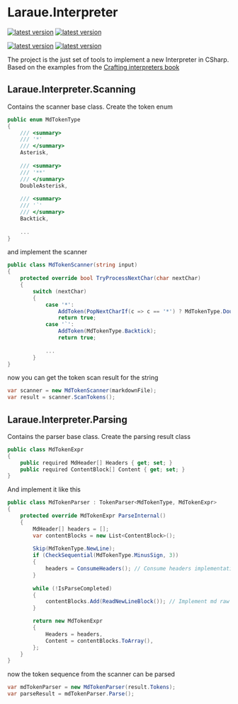 # Laraue.Interpreter  

[![latest version](https://img.shields.io/nuget/v/Laraue.Interpreter.Scanning)](https://www.nuget.org/packages/Laraue.Interpreter.Scanning)
[![latest version](https://img.shields.io/nuget/dt/Laraue.Interpreter.Scanning)](https://www.nuget.org/packages/Laraue.Interpreter.Scanning)  

[![latest version](https://img.shields.io/nuget/v/Laraue.Interpreter.Parsing)](https://www.nuget.org/packages/Laraue.Interpreter.Parsing)
[![latest version](https://img.shields.io/nuget/dt/Laraue.Interpreter.Parsing)](https://www.nuget.org/packages/Laraue.Interpreter.Parsing)  

The project is the just set of tools to implement a new Interpreter in CSharp.  
Based on the examples from the [Crafting interpreters book](https://craftinginterpreters.com)

## Laraue.Interpreter.Scanning

Contains the scanner base class. Create the token enum

```csharp
public enum MdTokenType
{
    /// <summary>
    /// '*'
    /// </summary>
    Asterisk,
    
    /// <summary>
    /// '**'
    /// </summary>
    DoubleAsterisk,
    
    /// <summary>
    /// '`'
    /// </summary>
    Backtick,
    
    ...
}
```

and implement the scanner

```csharp
public class MdTokenScanner(string input)
{
    protected override bool TryProcessNextChar(char nextChar)
    {
        switch (nextChar)
        {
            case '*':
                AddToken(PopNextCharIf(c => c == '*') ? MdTokenType.DoubleAsterisk : MdTokenType.Asterisk);
                return true;
            case '`':
                AddToken(MdTokenType.Backtick);
                return true;
            
            ...
        }
}
```

now you can get the token scan result for the string
```csharp
var scanner = new MdTokenScanner(markdownFile);
var result = scanner.ScanTokens();
```

## Laraue.Interpreter.Parsing

Contains the parser base class. Create the parsing result class
```csharp
public class MdTokenExpr
{
    public required MdHeader[] Headers { get; set; }
    public required ContentBlock[] Content { get; set; }
}
```

And implement it like this

```csharp
public class MdTokenParser : TokenParser<MdTokenType, MdTokenExpr>
{
    protected override MdTokenExpr ParseInternal()
    {
        MdHeader[] headers = [];
        var contentBlocks = new List<ContentBlock>();
        
        Skip(MdTokenType.NewLine);
        if (CheckSequential(MdTokenType.MinusSign, 3))
        {
            headers = ConsumeHeaders(); // Consume headers implementation
        }
        
        while (!IsParseCompleted)
        {
            contentBlocks.Add(ReadNewLineBlock()); // Implement md raw reading
        }

        return new MdTokenExpr
        {
            Headers = headers,
            Content = contentBlocks.ToArray(),
        };
    }
}
```

now the token sequence from the scanner can be parsed
```csharp
var mdTokenParser = new MdTokenParser(result.Tokens);
var parseResult = mdTokenParser.Parse();
```